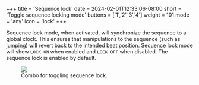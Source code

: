 +++
title = 'Sequence lock'
date = 2024-02-01T12:33:06-08:00
short = 'Toggle sequence locking mode'
buttons = ['1','2','3','4']
weight = 101
mode = 'any'
icon = 'lock'
+++

Sequence lock mode, when activated, will synchronize the sequence to a global clock. This ensures that manipulations to the sequence (such as jumping) will revert back to the intended beat position. Sequence lock mode will show `LOCK ON` when enabled and `LOCK OFF` when disabled. The sequence lock is enabled by default.



<figure class="imgcombo">
<img loading="lazy" src="/img/combo_lock.webp">
<figcaption>Combo for toggling sequence lock.</figcaption>
</figure>
